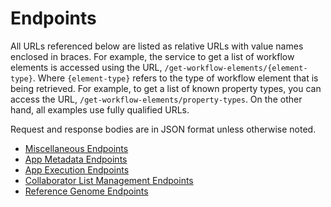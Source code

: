 # Endpoints

All URLs referenced below are listed as relative URLs with value names enclosed
in braces. For example, the service to get a list of workflow elements is
accessed using the URL, `/get-workflow-elements/{element-type}`. Where
`{element-type}` refers to the type of workflow element that is being retrieved.
For example, to get a list of known property types, you can access the URL,
`/get-workflow-elements/property-types`. On the other hand, all examples use
fully qualified URLs.

Request and response bodies are in JSON format unless otherwise noted.

* [Miscellaneous Endpoints](endpoints/misc.md)
* [App Metadata Endpoints](endpoints/app-metadata.md)
* [App Execution Endpoints](endpoints/app-execution.md)
* [Collaborator List Management Endpoints](endpoints/collaborators.md)
* [Reference Genome Endpoints](endpoints/reference-genomes.md)
